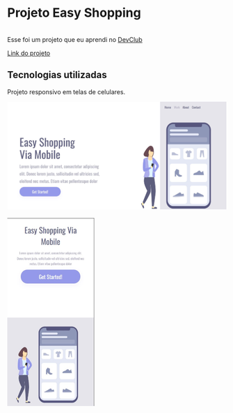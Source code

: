 # Projeto Easy Shopping
<br>
Esse foi um projeto que eu aprendi no <a href="https://rodolfomori.com.br/devclub/">DevClub</a>

<a href=" https://perimadson35.github.io/Projeto-Easy-Shopping/
">Link do projeto</a>

<h2>Tecnologias utilizadas</h2>
  

<p>Projeto responsivo em telas de celulares.</p>

<img width="700px" src="https://github.com/AlessandroPedroso/easy-shopping/blob/master/img/desktop.jpg" alt="img-desktop"/><br><br> <img width="200px" src="https://github.com/AlessandroPedroso/easy-shopping/blob/master/img/mobile.jpg" alt="img-mobile"/>
